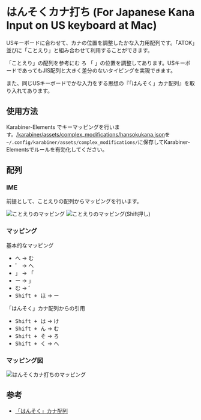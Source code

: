 # はんそくカナ打ち (For Japanese Kana Input on US keyboard at Mac)

USキーボードに合わせて、カナの位置を調整したかな入力用配列です。「ATOK」並びに「ことえり」と組み合わせて利用することができます。

「ことえり」の配列を参考に<kbd>む</kbd> <kbd>ろ</kbd> <kbd>「</kbd> <kbd>」</kbd>の位置を調整してあります。USキーボードであってもJIS配列と大きく差分のないタイピングを実現できます。

また、同じUSキーボードでかな入力をする思想の『「はんそく」カナ配列』を取り入れてあります。

## 使用方法

Karabiner-Elements でキーマッピングを行います。[/karabiner/assets/complex_modifications/hansokukana.json](/karabiner/assets/complex_modifications/hansokukana.json)を`~/.config/karabiner/assets/complex_modifications/`に保存してKarabiner-Elementsでルールを有効化してください。

## 配列


### IME

前提として、ことえりの配列からマッピングを行います。

![ことえりのマッピング](https://i.gyazo.com/aab8bd778827dc43d334ab417b23dc05.png) ![ことえりのマッピング(Shift押し)](https://i.gyazo.com/66dffcac161632c219899cf18e474773.png)

### マッピング

基本的なマッピング

- <kbd>へ</kbd> → <kbd>む</kbd>
- <kbd>゜</kbd> → <kbd>へ</kbd>
- <kbd>」</kbd> → <kbd>「</kbd>
- <kbd>ー</kbd> → <kbd>」</kbd>
- <kbd>む</kbd> → <kbd>゜</kbd>
- <kbd>Shift + ほ</kbd> → <kbd>ー</kbd>

「はんそく」カナ配列からの引用

- <kbd>Shift + は</kbd> → <kbd>け</kbd>
- <kbd>Shift + ん</kbd> → <kbd>む</kbd>
- <kbd>Shift + そ</kbd> → <kbd>ろ</kbd>
- <kbd>Shift + く</kbd> → <kbd>へ</kbd>

### マッピング図

![はんそくカナ打ちのマッピング](https://i.gyazo.com/85dbaad888de51c3c137c46cbbd520c7.png)

## 参考

- [「はんそく」カナ配列](https://cognitom.github.io/sankaku/archived/hansoku-jis.html)
